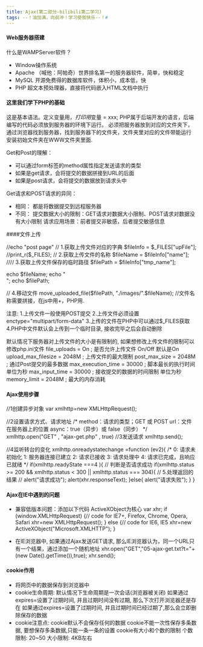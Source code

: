 ```yaml
---
title: Ajax(第二部分-bilibili第二学习)
tags: --！油加满，向前冲！学习使我快乐--！#
---
```


#### Web服务器搭建
什么是WAMPServer软件？
- Window操作系统
- Apache （喊他：阿帕奇）世界排名第一的服务器软件，简单，快和稳定    
- MySQL 开源免费得的数据库软件，体积小，成本低，快
- PHP 超文本预处理器，直接将代码嵌入HTML文档中执行

#### 这里我们学下PHP的基础 
<?php

?>
这是基本语法。定义变量用$， 打印用$变量 = xxx;
PHP属于后端开发的语言，后端编写的代码必须放到服务器的环境下运行。
必须把服务器放到对应的文件夹下，通过浏览器找到服务器，找到服务器下的文件夹，文件夹里对应的文件带能运行
安装初始文件夹在WWW文件夹里面.

Get和Post的理解：
- 可以通过form标签的method属性指定发送请求的类型
- 如果是get请求，会将提交的数据拼接到URL的后面
- 如果是post请求，会将提交的数据放到请求头中

Get请求和POST请求的异同：
- 相同：
  都是将数据提交到远程服务器
- 不同：
  提交数据大小的限制：GET请求对数据大小限制、POST请求对数据没有大小限制
  请求应用场景：前者提交非敏感，后者提交敏感信息
  
####文件上传

//echo "post page"
// 1.获取上传文件对应的字典
$fileInfo = $_FILES["upFile"];
//print_r($_FILES);
// 2.获取上传文件的名称
$fileName = $fileInfo["name"];
//// 3.获取上传文件保存的临时路径
$filePath = $fileInfo["tmp_name"];

echo $fileName;
echo "<br>";
echo $filePath;

// 4.移动文件
move_uploaded_file($filePath, "./images/".$fileName);
//文件名称需要拼接，在js中用+，PHP用.

注意:
1.上传文件一般使用POST提交
2.上传文件必须设置enctype="multipart/form-data"
3.上传的文件在PHP中可以通过$_FILES获取
4.PHP中文件默认会上传到一个临时目录, 接收完毕之后会自动删除

默认情况下服务器对上传文件的大小是有限制的, 如果想修改上传文件的限制可以修改php.ini文件
file_uploads = On   ; 是否允许上传文件 On/Off 默认是On
upload_max_filesize = 2048M       ; 上传文件的最大限制
post_max_size = 2048M             ; 通过Post提交的最多数据
max_execution_time = 30000      ; 脚本最长的执行时间 单位为秒
max_input_time = 30000          ; 接收提交的数据的时间限制 单位为秒
memory_limit = 2048M            ; 最大的内存消耗


####   Ajax使用步骤
//1创建异步对象
var xmlhttp=new XMLHttpRequest();

//2设置请求方式、请求地址
/*
method：请求的类型；GET 或 POST
url：文件在服务器上的位置
async：true（异步）或 false（同步）
*/
xmlhttp.open("GET" , "ajax-get.php" , true)
//3发送请求
xmlhttp.send();

//4监听转台的变化
xmlhttp.onreadystatechange =function (ev2){
/*
0: 请求未初始化
1: 服务器连接已建立
2: 请求已接收
3: 请求处理中
4: 请求已完成，且响应已就绪
*/
if(xmlhttp.readyState ===4 ){
// 判断是否请求成功
if(xmlhttp.status >= 200 && xmlhttp.status < 300 ||
xmlhttp.status === 304){
// 5.处理返回的结果
// alert("请求成功");
alert(xhr.responseText);
}else{
alert("请求失败");
}
}

#### Ajax在IE中遇到的问题
- 兼容低版本问题：添加以下代码   ActiveXObject为核心
 var xhr;
if (window.XMLHttpRequest)
{// code for IE7+, Firefox, Chrome, Opera, Safari
xhr=new XMLHttpRequest();
}
else
{// code for IE6, IE5
xhr=new ActiveXObject("Microsoft.XMLHTTP");
}

- 在IE浏览器中, 如果通过Ajax发送GET请求, 那么IE浏览器认为，同一个URL只有一个结果，通过添加一个随机地址
xhr.open("GET","05-ajax-get.txt?t="+(new Date().getTime()),true);
xhr.send();

#### cookie作用
- 将网页中的数据保存到浏览器中
- cookie生命周期:
  默认情况下生命周期是一次会话(浏览器被关闭)
  如果通过expires=设置了过期时间, 并且过期时间没有过期, 那么下次打开浏览器还是存在
  如果通过expires=设置了过期时间, 并且过期时间已经过期了,那么会立即删除保存的数据
- cookie注意点:
  cookie默认不会保存任何的数据
  cookie不能一次性保存多条数据, 要想保存多条数据,只能一条一条的设置
  cookie有大小和个数的限制
  个数限制: 20~50
  大小限制: 4KB左右
  
  
